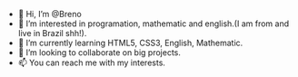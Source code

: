 - 👋 Hi, I’m @Breno
- 👀 I’m interested in programation, mathematic and english.(I am from and live in Brazil shh!).
- 🌱 I’m currently learning HTML5, CSS3, English, Mathematic.
- 💞️ I’m looking to collaborate on big projects.
- 📫 You can reach me with my interests.

